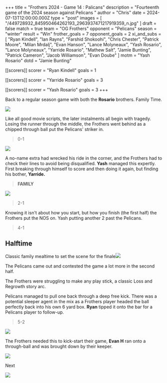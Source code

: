 +++
title = "Frothers 2024 - Game 14 : Palicans"
description = "Fourteenth game of the 2024 season against Pelicans "
author = "Chris"
date = 2024-07-13T12:00:00.000Z
type = "post"
images = [ "/449728932_845950464262193_2963937471217919359_n.jpg" ]
draft = false
match = true
team = "OG Frothers"
opponent = "Pelicans"
season = "winter"
result = "Win"
frother_goals = 7
opponent_goals = 2
xi_and_subs = [
  "Ryan Kindell",
  "Ian Rayns",
  "Farshid Shokoohi",
  "Chris Chester",
  "Patrick Moore",
  "Milan Mrdalj",
  "Evan Hanson",
  "Lance Molyneaux",
  "Yash Rosario",
  "Lance Molyneaux",
  "Yarride Rosario",
  "Mathew Salt",
  "Jamie Bunting",
  "Patrick Cameron",
  "Jacob Williamson",
  "Evan Doube"
]
motm = "Yash Rosario"
dotd = "Jamie Bunting"

[[scorers]]
scorer = "Ryan Kindell"
goals = 1

[[scorers]]
scorer = "Yarride Rosario"
goals = 3

[[scorers]]
scorer = "Yash Rosario"
goals = 3
+++

Back to a regular season game with both the **Rosario** brothers. Family Time.

![](/449728932_845950464262193_2963937471217919359_n.jpg)

Like all good movie scripts, the later instalments all begin with tragedy. Losing the runner through the middle, the Frothers went behind as a chipped through ball put the Pelicans' striker in.

> 0-1

![](/ian-def.jpg)

A no-name extra had wrecked his ride in the corner, and the Frothers had to check their lines to avoid being disqualified. **Yash** managed this expertly. First breaking through himself to score and then doing it again, but finding his bother, **Yarride.**

> **FAMILY**

![](/ball-in-net.jpg)

> 2-1

Knowing it isn't about how you start, but how you finish (the first half) the Frothers put the NOS on. Yash putting another 2 past the Pelicans.

> 4-1

## Halftime

Classic family mealtime to set the scene for the finale![](/boysathalf.jpg)

The Pelicans came out and contested the game a lot more in the second half.

The Frothers were struggling to make any play stick, a classic Loss and Regrowth story arc.

Pelicans managed to pull one back through a deep free kick. There was a potential sleeper agent in the mix as a Frothers player headed the ball perfectly back into his own 6 yard box. **Ryan** tipped it onto the bar for a Pelicans player to follow-up.

> 5-2

![](/wall-FK.jpg)

The Frothers needed this to kick-start their game, **Evan H** ran onto a through-ball and was brought down by their keeper.

![](/yarride-top10-respect.jpg)

Next

![](/kindle.jpg)
